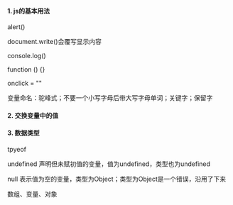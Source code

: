 #### 1. js的基本用法

alert()

document.write()会覆写显示内容

console.log()

function () {}

onclick = ""

变量命名：驼峰式；不要一个小写字母后带大写字母单词；关键字；保留字

#### 2. 交换变量中的值

#### 3. 数据类型

tpyeof

undefined 声明但未赋初值的变量，值为undefined，类型也为undefined

null 表示值为空的变量，类型为Object；类型为Object是一个错误，沿用了下来

数组、变量、对象
